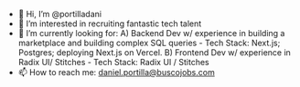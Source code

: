 - 👋 Hi, I’m @portilladani
- 👀 I’m interested in recruiting fantastic tech talent
- 🌱 I’m currently looking for: 
  A) Backend Dev w/ experience in building a marketplace and building complex SQL queries
      - Tech Stack: Next.js; Postgres; deploying Next.js on Vercel. 
  B) Frontend Dev w/ experience in Radix UI/ Stitches
      - Tech Stack: Radix UI / Stitches
- 📫 How to reach me: daniel.portilla@buscojobs.com

<!---
portilladani/portilladani is a ✨ special ✨ repository because its `README.md` (this file) appears on your GitHub profile.
You can click the Preview link to take a look at your changes.
--->
